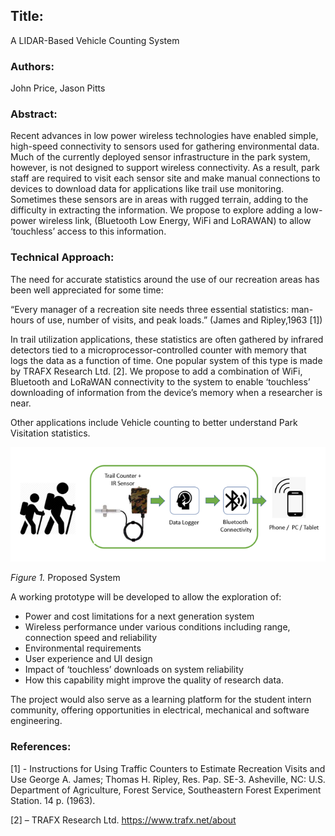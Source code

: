 ## Title: 
A LIDAR-Based Vehicle Counting System

### Authors: 
John Price, Jason Pitts

### Abstract: 

Recent advances in low power wireless technologies have enabled simple, high-speed connectivity to sensors used for gathering environmental data. Much of the currently deployed sensor infrastructure in the park system, however, is not designed to support wireless connectivity. As a result, park staff are required to visit each sensor site and make manual connections to devices to download data for applications like trail use monitoring. Sometimes these sensors are in areas with rugged terrain, adding to the difficulty in extracting the information. We propose to explore adding a low-power wireless link, (Bluetooth Low Energy, WiFi and LoRAWAN) to allow ‘touchless’ access to this information. 

### Technical Approach: 
The need for accurate statistics around the use of our recreation areas has been well appreciated for some time:

“Every manager of a recreation site needs three essential statistics: man-hours of use, number of visits, and peak loads.” (James and Ripley,1963 [1])

In trail utilization applications, these statistics are often gathered by infrared detectors tied to a microprocessor-controlled counter with memory that logs the data as a function of time. One popular system of this type is made by TRAFX Research Ltd. [2]. We propose to add a combination of WiFi, Bluetooth and LoRaWAN connectivity to the system to enable ‘touchless’ downloading of information from the device’s memory when a researcher is near. 
 
Other applications include Vehicle counting to better understand Park Visitation statistics.

![System Schematic](Picture1.png)

*Figure 1.* Proposed System


A working prototype will be developed to allow the exploration of: 
- Power and cost limitations for a next generation system
- Wireless performance under various conditions including range, connection speed and reliability
- Environmental requirements 
- User experience and UI design 
- Impact of ‘touchless’ downloads on system reliability
- How this capability might improve the quality of research data.
  
The project would also serve as a learning platform for the student intern community, offering opportunities in electrical, mechanical and software engineering.

### References: 
[1] - Instructions for Using Traffic Counters to Estimate Recreation Visits and Use George A. James; Thomas H. Ripley, Res. Pap. SE-3. Asheville, NC: U.S. Department of Agriculture, Forest Service, Southeastern Forest Experiment Station. 14 p. (1963).

[2] – TRAFX Research Ltd. https://www.trafx.net/about
